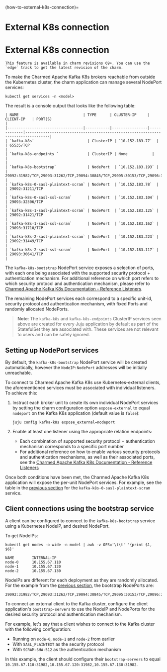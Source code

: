 (how-to-external-k8s-connection)=
# External K8s connection

# External K8s connection

```{note}
This feature is available in charm revisions 69+. You can use the `edge` track to get the latest revision of the charm.
```

To make the Charmed Apache Kafka K8s brokers reachable from outside the Kubernetes cluster, the charm application can manage several NodePort services:

```shell
kubectl get services -n <model>
```

The result is a console output that looks like the following table:

```text
| NAME                             | TYPE      | CLUSTER-IP     | CLIENT-IP   | PORT(S)                                                                         |
|----------------------------------|-----------|----------------|-------------|---------------------------------------------------------------------------------|
| `kafka-k8s`                        | ClusterIP | `10.152.183.77`  |             | 65535/TCP                                                                       |
| `kafka-k8s-endpoints `             | ClusterIP | None           |             |                                                                                 |
| `kafka-k8s-bootstrap`              | NodePort  | `10.152.183.193` |             | 29092:31982/TCP,29093:31262/TCP,29094:30845/TCP,29095:30153/TCP,29096:32601/TCP |
| `kafka-k8s-0-sasl-plaintext-scram` | NodePort  | `10.152.183.78`  |             | 29092:31211/TCP                                                                 |
| `kafka-k8s-0-sasl-ssl-scram`       | NodePort  | `10.152.183.104` |             | 29093:32306/TCP                                                                 |
| `kafka-k8s-1-sasl-plaintext-scram` | NodePort  | `10.152.183.125` |             | 29092:31421/TCP                                                                 |
| `kafka-k8s-1-sasl-ssl-scram`       | NodePort  | `10.152.183.162` |             | 29093:31710/TCP                                                                 |
| `kafka-k8s-2-sasl-plaintext-scram` | NodePort  | `10.152.183.223` |             | 29092:31449/TCP                                                                 |
| `kafka-k8s-2-sasl-ssl-scram`       | NodePort  | `10.152.183.117` |             | 29093:30641/TCP                                                                 |
```

The `kafka-k8s-bootstrap` NodePort service exposes a selection of ports, with each one being associated with the supported security protocol + authentication mechanism. For additional reference on which port refers to which security protocol and authentication mechanism, please refer to [Charmed Apache Kafka K8s Documentation - Reference Listeners](/).

The remaining NodePort services each correspond to a specific unit-id, security protocol and authentication mechanism, with fixed Ports and randomly allocated NodePorts.

> **Note**: The `kafka-k8s` and `kafka-k8s-endpoints` ClusterIP services seen above are created for every Juju application by default as part of the StatefulSet they are associated with. These services are not relevant to users and can be safely ignored.

## Setting up NodePort services

By default, the `kafka-k8s-bootstrap` NodePort service will be created automatically, however the `NodeIP:NodePort` addresses will be initially unreachable.

To connect to Charmed Apache Kafka K8s use Kubernetes-external clients, the aforementioned services must be associated with individual listeners. To achieve this:

1. Instruct each broker unit to create its own individual NodePort services by setting the charm configuration option `expose-external` to equal `nodeport` on the Kafka K8s application (default value is `false`):

    ```shell
    juju config kafka-k8s expose_external=nodeport
    ```

2. Enable at least one listener using the appropriate relation endpoints:
    - Each combination of supported security protocol + authentication mechanism corresponds to a specific port number
    - For additional reference on how to enable various security protocols and authentication mechanisms, as well as their associated ports, see the [Charmed Apache Kafka K8s Documentation - Reference Listeners](/)

Once both conditions have been met, the Charmed Apache Kafka K8s application will expose the per-unit NodePort services. For example, see the table in the [previous section](#external-k8s-connection) for the `kafka-k8s-0-sasl-plaintext-scram` service.

## Client connections using the bootstrap service

A client can be configured to connect to the `kafka-k8s-bootstrap` service using a Kubernetes NodeIP, and desired NodePort.

To get NodeIPs:

```shell
kubectl get nodes -o wide -n model | awk -v OFS='\t\t' '{print $1, $6}'
```

```text
NAME        INTERNAL-IP
node-0      10.155.67.110
node-1      10.155.67.120
node-2      10.155.67.130
```

NodeIPs are different for each deployment as they are randomly allocated.
For the example from the [previous section](#external-k8s-connection), the bootstrap NodePorts are:

```shell
29092:31982/TCP,29093:31262/TCP,29094:30845/TCP,29095:30153/TCP,29096:32601/TCP
```

To connect an external client to the Kafka cluster, configure the client application's `bootstrap-servers` to use the NodeIP and NodePorts for the desired security protocol and authentication mechanism.

For example, let's say that a client wishes to connect to the Kafka cluster with the following configuration:
- Running on `node-0`, `node-1` and `node-2` from earlier
- With `SASL_PLAINTEXT` as the  security protocol
- With `SCRAM-SHA-512` as the authentication mechanism

In this example, the client should configure their `bootstrap-servers` to equal `10.155.67.110:31982,10.155.67.120:31982,10.155.67.130:31982`.

